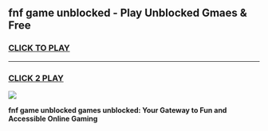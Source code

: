 
## fnf game unblocked - Play Unblocked Gmaes & Free
<h3>
<a href="https://news.freeplayer.one?title=fnf_game_unblocked&ref=23F">CLICK TO PLAY</a></h3>
<hr>

<h3>
<a href="https://news.freeplayer.one?title=fnf_game_unblocked&ref=23F">CLICK 2 PLAY</a>
  
</h3>

<a href="https://news.freeplayer.one?title=fnf_game_unblocked&ref=23F/"><img src="https://clearcache.store/games.png"></a>


**fnf game unblocked games unblocked: Your Gateway to Fun and Accessible Online Gaming**
